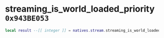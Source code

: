 # streaming_is_world_loaded_priority `0x943BE053`

```lua
local result --[[ integer ]] = natives.stream.streaming_is_world_loaded_priority(_unk0 --[[ integer ]])
```